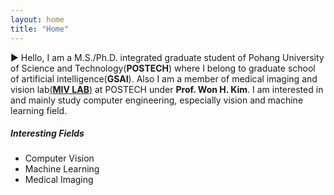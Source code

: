 ```yaml
---
layout: home
title: "Home"
---
```


▶︎ Hello, I am a M.S./Ph.D. integrated graduate student of Pohang University of Science and Technology(**POSTECH**) where I belong to graduate school of artificial intelligence(**GSAI**). Also I am a member of medical imaging and vision lab[(**MIV LAB**)](http://miv.postech.ac.kr) at POSTECH under **Prof. Won H. Kim**. I am interested in and mainly study computer engineering, especially vision and machine learning field. 
<br/>

##### **Interesting Fields**
- Computer Vision
- Machine Learning
- Medical Imaging